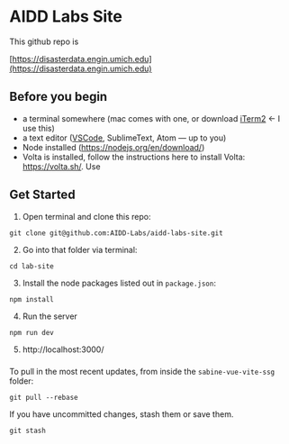 # AIDD Labs Site
This github repo is 

[https://disasterdata.engin.umich.edu](https://disasterdata.engin.umich.edu)


## Before you begin
* a terminal somewhere (mac comes with one, or download [iTerm2](https://iterm2.com/) <- I use this)
* a text editor ([VSCode](https://code.visualstudio.com/), SublimeText, Atom — up to you)
* Node installed (https://nodejs.org/en/download/)
* Volta is installed, follow the instructions here to install Volta: https://volta.sh/. Use 

## Get Started

1. Open terminal and clone this repo:
```
git clone git@github.com:AIDD-Labs/aidd-labs-site.git
```

2. Go into that folder via terminal:
```
cd lab-site
```

3. Install the node packages listed out in `package.json`:
```
npm install
```

4. Run the server
```
npm run dev
```

5. http://localhost:3000/

###
To pull in the most recent updates, from inside the `sabine-vue-vite-ssg` folder:
```
git pull --rebase
```

If you have uncommitted changes, stash them or save them.
```
git stash
```
